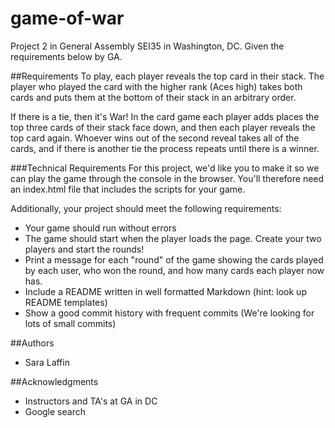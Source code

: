 # game-of-war
Project 2 in General Assembly SEI35 in Washington, DC. Given the requirements below by GA.

##Requirements
To play, each player reveals the top card in their stack. The player who played the card with the higher rank (Aces high) takes both cards and puts them at the bottom of their stack in an arbitrary order.

If there is a tie, then it's War! In the card game each player adds places the top three cards of their stack face down, and then each player reveals the top card again. Whoever wins out of the second reveal takes all of the cards, and if there is another tie the process repeats until there is a winner.

###Technical Requirements
For this project, we'd like you to make it so we can play the game through the console in the browser. You'll therefore need an index.html file that includes the scripts for your game.

Additionally, your project should meet the following requirements:

* Your game should run without errors
* The game should start when the player loads the page. Create your two players and start the rounds!
* Print a message for each "round" of the game showing the cards played by each user, who won the round, and how many cards each player now has.
* Include a README written in well formatted Markdown (hint: look up README templates)
* Show a good commit history with frequent commits (We're looking for lots of small commits)

##Authors
* Sara Laffin

##Acknowledgments
* Instructors and TA's at GA in DC
* Google search